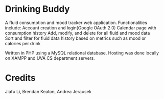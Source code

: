 # Drinking Buddy
 
A fluid consumption and mood tracker web application. Functionalities include:
Account creation and login(Google OAuth 2.0)
Calendar page with consumption history
Add, modify, and delete for all fluid and mood data 
Sort and filter for fluid data history based on metrics such as mood or calories per drink

Written in PHP using a MySQL relational database. Hosting was done locally on XAMPP and UVA CS department servers.

# Credits
Jiafu Li, Brendan Keaton, Andrea Jerausek